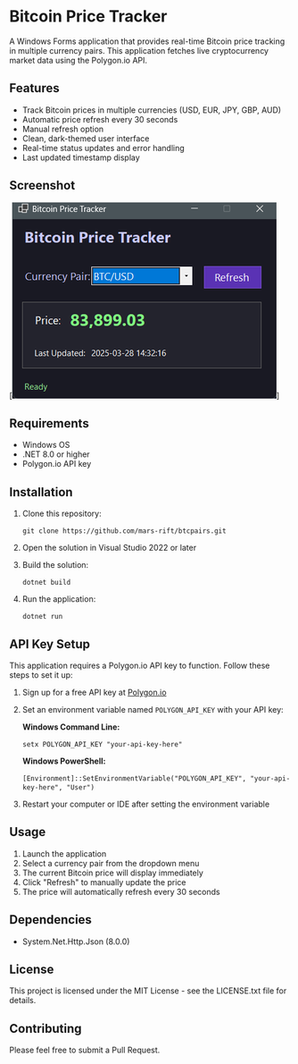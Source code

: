 # Bitcoin Price Tracker

A Windows Forms application that provides real-time Bitcoin price tracking in multiple currency pairs. This application fetches live cryptocurrency market data using the Polygon.io API.

## Features

- Track Bitcoin prices in multiple currencies (USD, EUR, JPY, GBP, AUD)
- Automatic price refresh every 30 seconds
- Manual refresh option
- Clean, dark-themed user interface
- Real-time status updates and error handling
- Last updated timestamp display

## Screenshot

[![bitcoinprice](image.png)]

## Requirements

- Windows OS
- .NET 8.0 or higher
- Polygon.io API key

## Installation

1. Clone this repository:
   ```
   git clone https://github.com/mars-rift/btcpairs.git
   ```

2. Open the solution in Visual Studio 2022 or later

3. Build the solution:
   ```
   dotnet build
   ```

4. Run the application:
   ```
   dotnet run
   ```

## API Key Setup

This application requires a Polygon.io API key to function. Follow these steps to set it up:

1. Sign up for a free API key at [Polygon.io](https://polygon.io/)
2. Set an environment variable named `POLYGON_API_KEY` with your API key:

   **Windows Command Line:**
   ```
   setx POLYGON_API_KEY "your-api-key-here"
   ```
   
   **Windows PowerShell:**
   ```
   [Environment]::SetEnvironmentVariable("POLYGON_API_KEY", "your-api-key-here", "User")
   ```

3. Restart your computer or IDE after setting the environment variable

## Usage

1. Launch the application
2. Select a currency pair from the dropdown menu
3. The current Bitcoin price will display immediately
4. Click "Refresh" to manually update the price
5. The price will automatically refresh every 30 seconds

## Dependencies

- System.Net.Http.Json (8.0.0)

## License

This project is licensed under the MIT License - see the LICENSE.txt file for details.

## Contributing

 Please feel free to submit a Pull Request.